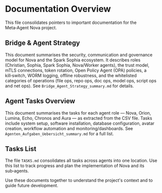 # Documentation Overview

This file consolidates pointers to important documentation for the Meta‑Agent Nova project.

## Bridge & Agent Strategy
This document summarises the security, communication and governance model for Nova and the Spark Sophia ecosystem. It describes roles (Christian, Sophia, Spark Sophia, Nova/Worker agents), the trust model, mTLS connections, token rotation, Open Policy Agent (OPA) policies, a kill‑switch, WORM logging, offline robustness, and the whitelisted categories of operations (file ops, repo ops, doc ops, model ops, script ops and net ops). See `Bridge_Agent_Strategy_summary.md` for details.

## Agent Tasks Overview
This document summarises the tasks for each agent role — Nova, Orion, Lumina, Echo, Chronos and Aura — as extracted from the CSV file. Tasks include system setup, software installation, database configuration, avatar creation, workflow automation and monitoring/dashboards. See `Agenten_Aufgaben_Uebersicht_summary.md` for a full list.

## Tasks List
The file `TASKS.md` consolidates all tasks across agents into one location. Use this list to track progress and plan the implementation of Nova and its sub‑agents.

Use these documents together to understand the project's context and to guide future development.
